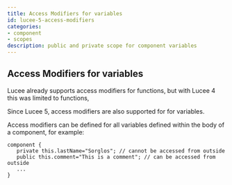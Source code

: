 ```yaml
---
title: Access Modifiers for variables
id: lucee-5-access-modifiers
categories:
- component
- scopes
description: public and private scope for component variables
---
```


## Access Modifiers for variables

Lucee already supports access modifiers for functions, but with Lucee 4 this was limited to functions, 

Since Lucee 5, access modifiers are also supported for for variables.

Access modifiers can be defined for all variables defined within the body of a component, for example:

```luceescript
component {
   private this.lastName="Sorglos"; // cannot be accessed from outside
   public this.comment="This is a comment"; // can be accessed from outside
   ...
}

```
